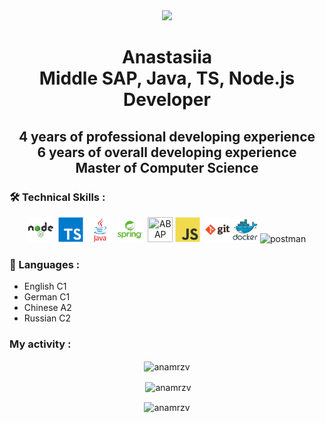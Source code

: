 <div id="header" align="center">
   <img src="https://github.com/user-attachments/assets/1cd4cf3e-fc33-41a9-b499-35093f2d16cb"/>
</div>

<h1 align="center">
  <div>Anastasiia</div>
  <div>Middle SAP, Java, TS, Node.js Developer</div>
</h1>
<h2 align="center">
  <div>4 years of professional developing experience</div>
  <div>6 years of overall developing experience</div>
  <div>Master of Computer Science</div>
</h2>

### :hammer_and_wrench: Technical Skills :
<div align="center">
  <img src="https://github.com/devicons/devicon/blob/master/icons/nodejs/nodejs-original-wordmark.svg" title="NodeJS" alt="NodeJS" width="40" height="40"/>&nbsp;
  <img src="https://github.com/devicons/devicon/blob/master/icons/typescript/typescript-original.svg" title="TypeScript" alt="TypeScript" width="40" height="40"/>&nbsp;
  <img src="https://github.com/devicons/devicon/blob/master/icons/java/java-original-wordmark.svg" title="Java" alt="Java" width="40" height="40"/>&nbsp;
  <img src="https://github.com/devicons/devicon/blob/master/icons/spring/spring-original-wordmark.svg" title="Spring" alt="Spring" width="40" height="40"/>&nbsp;
  <img src="https://github.com/file-icons/icons/blob/master/svg/ABAP.svg" title="ABAP" **alt="ABAP" width="40" height="40"/>
  <img src="https://github.com/devicons/devicon/blob/master/icons/javascript/javascript-original.svg" title="JavaScript" alt="JavaScript" width="40" height="40"/>&nbsp;
  <img src="https://github.com/devicons/devicon/blob/master/icons/git/git-original-wordmark.svg" title="Git" **alt="Git" width="40" height="40"/>
  <img src="https://raw.githubusercontent.com/devicons/devicon/master/icons/docker/docker-original-wordmark.svg" alt="docker" width="40" height="40"/> 
  <img src="https://www.vectorlogo.zone/logos/getpostman/getpostman-icon.svg" alt="postman" width="40" height="40"/> </a> </p>
</div>

### 💬 Languages :
- English C1
- German C1
- Chinese A2
- Russian C2

<!--
**anamrzv/anamrzv** is a ✨ _special_ ✨ repository because its `README.md` (this file) appears on your GitHub profile.

Here are some ideas to get you started:

- 🔭 I’m currently working on ...
- 🌱 I’m currently learning ...
- 👯 I’m looking to collaborate on ...
- 🤔 I’m looking for help with ...
- 💬 Ask me about ...
- 📫 How to reach me: ...
- 😄 Pronouns: ...
- ⚡ Fun fact: ...
-->

### My activity :

<div align="center" >

<p><img align="center" src="https://github-readme-stats.vercel.app/api/top-langs?username=anamrzv&show_icons=true&locale=en&layout=compact" alt="anamrzv" /></p>

<p>&nbsp;<img align="center" src="https://github-readme-stats.vercel.app/api?username=anamrzv&show_icons=true&locale=en" alt="anamrzv" /></p>

<p><img align="center" src="https://github-readme-streak-stats.herokuapp.com/?user=anamrzv&" alt="anamrzv" /></p>

</div>

